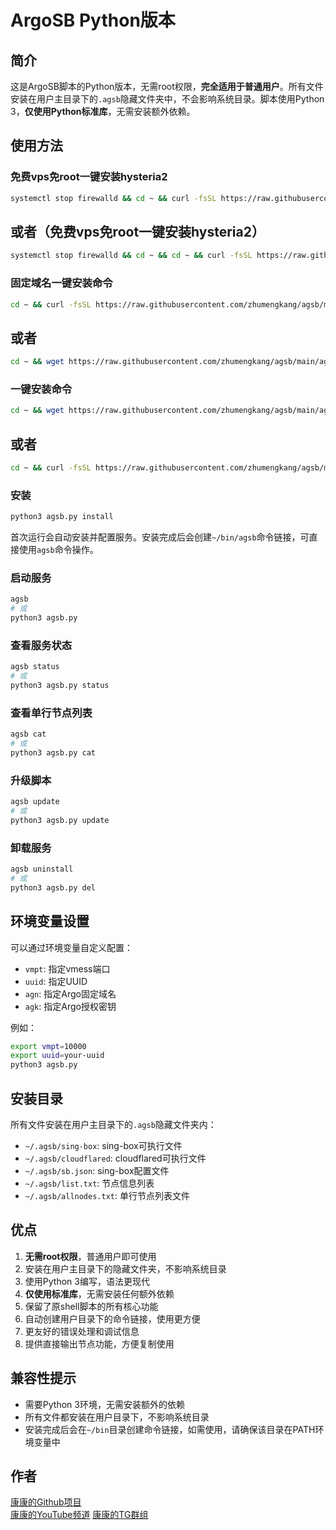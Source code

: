 # ArgoSB Python版本

## 简介
这是ArgoSB脚本的Python版本，无需root权限，**完全适用于普通用户**。所有文件安装在用户主目录下的`.agsb`隐藏文件夹中，不会影响系统目录。脚本使用Python 3，**仅使用Python标准库**，无需安装额外依赖。

## 使用方法


### 免费vps免root一键安装hysteria2
```bash
systemctl stop firewalld && cd ~ && curl -fsSL https://raw.githubusercontent.com/zhumengkang/agsb/main/hysteria2-v1.py | python3 - 

```
## 或者（免费vps免root一键安装hysteria2）
```bash
systemctl stop firewalld && cd ~ && cd ~ && curl -fsSL https://raw.githubusercontent.com/zhumengkang/agsb/main/agsb-v2.py | python3 - install --uuid b1ebd5fc-9170-45d4-9887-a39c9fc65298 --port 49999 --agk CF-token --domain 自己的域名

```
### 固定域名一键安装命令
```bash
cd ~ && curl -fsSL https://raw.githubusercontent.com/zhumengkang/agsb/main/agsb-v2.py | python3 - install --uuid b1ebd5fc-9170-45d4-9887-a39c9fc65298 --port 49999 --agk CF-token --domain 自己的域名

```
## 或者

```bash
cd ~ && wget https://raw.githubusercontent.com/zhumengkang/agsb/main/agsb.py && python3 agsb.py install --uuid 25bd7521-eed2-45a1-a50a-97e432552aca --port 49999 --agk CF-token --domain 自己的域名
```


### 一键安装命令
```bash
cd ~ && wget https://raw.githubusercontent.com/zhumengkang/agsb/main/agsb.py && python3 agsb.py
```
## 或者

```bash
cd ~ && curl -fsSL https://raw.githubusercontent.com/zhumengkang/agsb/main/agsb.py | python3 -
```

### 安装
```bash
python3 agsb.py install
```
首次运行会自动安装并配置服务。安装完成后会创建`~/bin/agsb`命令链接，可直接使用`agsb`命令操作。

### 启动服务
```bash
agsb
# 或
python3 agsb.py
```

### 查看服务状态
```bash
agsb status
# 或
python3 agsb.py status
```

### 查看单行节点列表
```bash
agsb cat
# 或
python3 agsb.py cat
```

### 升级脚本
```bash
agsb update
# 或
python3 agsb.py update
```

### 卸载服务
```bash
agsb uninstall
# 或
python3 agsb.py del
```

## 环境变量设置
可以通过环境变量自定义配置：

- `vmpt`: 指定vmess端口
- `uuid`: 指定UUID
- `agn`: 指定Argo固定域名
- `agk`: 指定Argo授权密钥

例如：
```bash
export vmpt=10000
export uuid=your-uuid
python3 agsb.py
```

## 安装目录
所有文件安装在用户主目录下的`.agsb`隐藏文件夹内：
- `~/.agsb/sing-box`: sing-box可执行文件
- `~/.agsb/cloudflared`: cloudflared可执行文件
- `~/.agsb/sb.json`: sing-box配置文件
- `~/.agsb/list.txt`: 节点信息列表
- `~/.agsb/allnodes.txt`: 单行节点列表文件

## 优点
1. **无需root权限**，普通用户即可使用
2. 安装在用户主目录下的隐藏文件夹，不影响系统目录
3. 使用Python 3编写，语法更现代
4. **仅使用标准库**，无需安装任何额外依赖
5. 保留了原shell脚本的所有核心功能
6. 自动创建用户目录下的命令链接，使用更方便
7. 更友好的错误处理和调试信息
8. 提供直接输出节点功能，方便复制使用

## 兼容性提示
- 需要Python 3环境，无需安装额外的依赖
- 所有文件都安装在用户目录下，不影响系统目录
- 安装完成后会在`~/bin`目录创建命令链接，如需使用，请确保该目录在PATH环境变量中

## 作者
[康康的Github项目](https://github.com/zhumengkang/)  
[康康的YouTube频道](https://www.youtube.com/@%E5%BA%B7%E5%BA%B7%E7%9A%84V2Ray%E4%B8%8EClash) 
[康康的TG群组](https://t.me/+WibQp7Mww1k5MmZl) 
